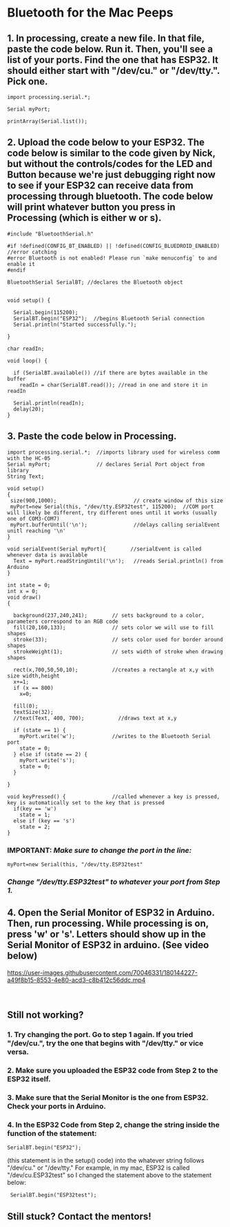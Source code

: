 # Bluetooth for the Mac Peeps

## 1. In processing, create a new file. In that file, paste the code below. Run it. Then, you'll see a list of your ports. Find the one that has ESP32. It should either start with "/dev/cu." or "/dev/tty.". Pick one.

```
import processing.serial.*;

Serial myPort;       

printArray(Serial.list());
```

## 2. Upload the code below to your ESP32. The code below is similar to the code given by Nick, but without the controls/codes for the LED and Button because we're just debugging right now to see if your ESP32 can receive data from processing through bluetooth. The code below will print whatever button you press in Processing (which is either w or s).

```
#include "BluetoothSerial.h"

#if !defined(CONFIG_BT_ENABLED) || !defined(CONFIG_BLUEDROID_ENABLED)           //error catching
#error Bluetooth is not enabled! Please run `make menuconfig` to and enable it
#endif

BluetoothSerial SerialBT; //declares the Bluetooth object


void setup() {

  Serial.begin(115200);
  SerialBT.begin("ESP32");  //begins Bluetooth Serial connection
  Serial.println("Started successfully.");

}

char readIn;

void loop() {
  
  if (SerialBT.available()) //if there are bytes available in the buffer
    readIn = char(SerialBT.read()); //read in one and store it in readIn

  Serial.println(readIn);
  delay(20);
}
```

## 3. Paste the code below in Processing. 

```
import processing.serial.*;  //imports library used for wireless comm with the HC-05
Serial myPort;               // declares Serial Port object from library
String Text;

void setup()
{
 size(900,1000);                         // create window of this size
 myPort=new Serial(this, "/dev/tty.ESP32test", 115200);  //COM port will likely be different, try different ones until it works (usually one of COM3-COM7)
 myPort.bufferUntil('\n');               //delays calling serialEvent unitl reaching '\n'
}

void serialEvent(Serial myPort){        //serialEvent is called whenever data is available
  Text = myPort.readStringUntil('\n');   //reads Serial.println() from Arduino
}

int state = 0;
int x = 0;
void draw()
{

  background(237,240,241);        // sets background to a color, parameters correspond to an RGB code
  fill(20,160,133);               // sets color we will use to fill shapes
  stroke(33);                     // sets color used for border around shapes
  strokeWeight(1);                // sets width of stroke when drawing shapes
  
  rect(x,700,50,50,10);           //creates a rectangle at x,y with size width,height
  x+=1;
  if (x == 800)
    x=0;
  
  fill(0);
  textSize(32);
  //text(Text, 400, 700);           //draws text at x,y
    
  if (state == 1) {
    myPort.write('w');            //writes to the Bluetooth Serial port
    state = 0;
  } else if (state == 2) {
    myPort.write('s');
    state = 0;
  }
  
}

void keyPressed() {               //called whenever a key is pressed, key is automatically set to the key that is pressed
  if(key == 'w')
    state = 1;
  else if (key == 's')
    state = 2;
}
```

### IMPORTANT: ***Make sure to change the port in the line:***

``` 
myPort=new Serial(this, "/dev/tty.ESP32test"
```
### ***Change "/dev/tty.ESP32test" to whatever your port from Step 1.***

## 4. Open the Serial Monitor of ESP32 in Arduino. Then, run processing. While processing is on, press 'w' or 's'. Letters should show up in the Serial Monitor of ESP32 in arduino. (See video below)


https://user-images.githubusercontent.com/70046331/180144227-a49f8b15-8553-4e80-acd3-c8b412c56ddc.mp4


<br>

## Still not working?
### 1. Try changing the port. Go to step 1 again. If you tried "/dev/cu.", try the one that begins with "/dev/tty." or vice versa.
### 2. Make sure you uploaded the ESP32 code from Step 2 to the ESP32 itself.
### 3. Make sure that the Serial Monitor is the one from ESP32. Check your ports in Arduino.
### 4. In the ESP32 Code from Step 2, change the string inside the function of the statement:
```
SerialBT.begin("ESP32");
```
(this statement is in the setup() code) into the whatever string follows "/dev/cu." or "/dev/tty." For example, in my mac, ESP32 is called "/dev/cu.ESP32test" so I changed the statement above to the statement below:

```
 SerialBT.begin("ESP32test");
```

## Still stuck? Contact the mentors!
